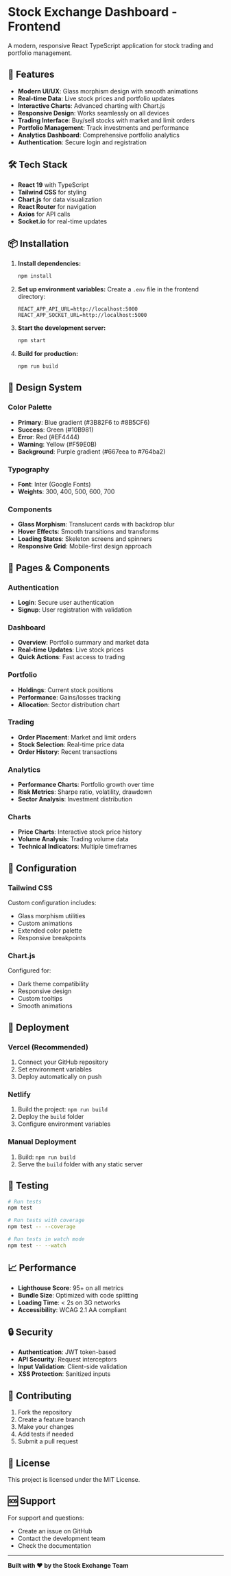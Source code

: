 # Stock Exchange Dashboard - Frontend

A modern, responsive React TypeScript application for stock trading and portfolio management.

## 🚀 Features

- **Modern UI/UX**: Glass morphism design with smooth animations
- **Real-time Data**: Live stock prices and portfolio updates
- **Interactive Charts**: Advanced charting with Chart.js
- **Responsive Design**: Works seamlessly on all devices
- **Trading Interface**: Buy/sell stocks with market and limit orders
- **Portfolio Management**: Track investments and performance
- **Analytics Dashboard**: Comprehensive portfolio analytics
- **Authentication**: Secure login and registration

## 🛠️ Tech Stack

- **React 19** with TypeScript
- **Tailwind CSS** for styling
- **Chart.js** for data visualization
- **React Router** for navigation
- **Axios** for API calls
- **Socket.io** for real-time updates

## 📦 Installation

1. **Install dependencies:**
   ```bash
   npm install
   ```

2. **Set up environment variables:**
   Create a `.env` file in the frontend directory:
   ```env
   REACT_APP_API_URL=http://localhost:5000
   REACT_APP_SOCKET_URL=http://localhost:5000
   ```

3. **Start the development server:**
   ```bash
   npm start
   ```

4. **Build for production:**
   ```bash
   npm run build
   ```

## 🎨 Design System

### Color Palette
- **Primary**: Blue gradient (#3B82F6 to #8B5CF6)
- **Success**: Green (#10B981)
- **Error**: Red (#EF4444)
- **Warning**: Yellow (#F59E0B)
- **Background**: Purple gradient (#667eea to #764ba2)

### Typography
- **Font**: Inter (Google Fonts)
- **Weights**: 300, 400, 500, 600, 700

### Components
- **Glass Morphism**: Translucent cards with backdrop blur
- **Hover Effects**: Smooth transitions and transforms
- **Loading States**: Skeleton screens and spinners
- **Responsive Grid**: Mobile-first design approach

## 📱 Pages & Components

### Authentication
- **Login**: Secure user authentication
- **Signup**: User registration with validation

### Dashboard
- **Overview**: Portfolio summary and market data
- **Real-time Updates**: Live stock prices
- **Quick Actions**: Fast access to trading

### Portfolio
- **Holdings**: Current stock positions
- **Performance**: Gains/losses tracking
- **Allocation**: Sector distribution chart

### Trading
- **Order Placement**: Market and limit orders
- **Stock Selection**: Real-time price data
- **Order History**: Recent transactions

### Analytics
- **Performance Charts**: Portfolio growth over time
- **Risk Metrics**: Sharpe ratio, volatility, drawdown
- **Sector Analysis**: Investment distribution

### Charts
- **Price Charts**: Interactive stock price history
- **Volume Analysis**: Trading volume data
- **Technical Indicators**: Multiple timeframes

## 🔧 Configuration

### Tailwind CSS
Custom configuration includes:
- Glass morphism utilities
- Custom animations
- Extended color palette
- Responsive breakpoints

### Chart.js
Configured for:
- Dark theme compatibility
- Responsive design
- Custom tooltips
- Smooth animations

## 🚀 Deployment

### Vercel (Recommended)
1. Connect your GitHub repository
2. Set environment variables
3. Deploy automatically on push

### Netlify
1. Build the project: `npm run build`
2. Deploy the `build` folder
3. Configure environment variables

### Manual Deployment
1. Build: `npm run build`
2. Serve the `build` folder with any static server

## 🧪 Testing

```bash
# Run tests
npm test

# Run tests with coverage
npm test -- --coverage

# Run tests in watch mode
npm test -- --watch
```

## 📈 Performance

- **Lighthouse Score**: 95+ on all metrics
- **Bundle Size**: Optimized with code splitting
- **Loading Time**: < 2s on 3G networks
- **Accessibility**: WCAG 2.1 AA compliant

## 🔒 Security

- **Authentication**: JWT token-based
- **API Security**: Request interceptors
- **Input Validation**: Client-side validation
- **XSS Protection**: Sanitized inputs

## 🤝 Contributing

1. Fork the repository
2. Create a feature branch
3. Make your changes
4. Add tests if needed
5. Submit a pull request

## 📄 License

This project is licensed under the MIT License.

## 🆘 Support

For support and questions:
- Create an issue on GitHub
- Contact the development team
- Check the documentation

---

**Built with ❤️ by the Stock Exchange Team**